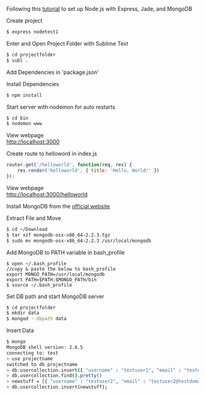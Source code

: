 Following this [tutorial](http://cwbuecheler.com/web/tutorials/2013/node-express-mongo) to set up Node.js with Express, Jade, and MongoDB

Create project  
```bash  
$ express nodetest1  
```  

Enter and Open Project Folder with Sublime Text
```bash  
$ cd projectfolder  
$ subl .  
```  

Add Dependencies in 'package.json'  

Install Dependencies
```bash  
$ npm install  
``` 
Start server with nodemon for auto restarts
```bash  
$ cd bin  
$ nodemon www  
```  

View webpage  
[http://localhost:3000](http://localhost:3000)

Create route to helloword in index.js  
```javascript
router.get('/helloworld', function(req, res) {
    res.render('helloworld', { title: 'Hello, World!' })
});
```
View webpage  
[http://localhost:3000/helloworld](http://localhost:3000/helloworld)

Install MongoDB from the [official website](http://www.mongodb.org/downloads)

Extract File and Move
```bash  
$ cd ~/Download
$ tar xzf mongodb-osx-x86_64-2.2.3.tgz
$ sudo mv mongodb-osx-x86_64-2.2.3 /usr/local/mongodb
```  

Add MongoDB to PATH variable in bash_profile
```
$ open ~/.bash_profile
//copy & paste the below to bash_profile
export MONGO_PATH=/usr/local/mongodb
export PATH=$PATH:$MONGO_PATH/bin
$ source ~/.bash_profile
```

Set DB path and start MongoDB server
```bash
$ cd projectfolder
$ mkdir data
$ mongod --dbpath data
```  

Insert Data
```bash
$ mongo
MongoDB shell version: 2.6.5
connecting to: test
> use projectname
switched to db projectname
> db.usercollection.insert({ "username" : "testuser1", "email" : "testuser1@testdomain.com" })
> db.usercollection.find().pretty()
> newstuff = [{ "username" : "testuser2", "email" : "testuser2@testdomain.com" }, { "username" : "testuser3", "email" : "testuser3@testdomain.com" }]
> db.usercollection.insert(newstuff);
